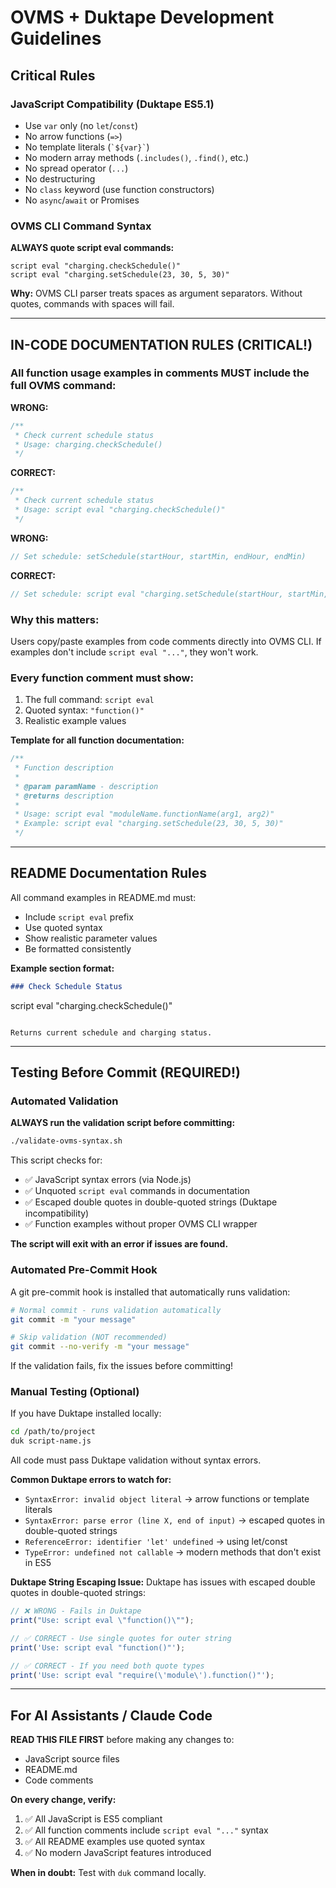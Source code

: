 # OVMS + Duktape Development Guidelines

## Critical Rules

### JavaScript Compatibility (Duktape ES5.1)
- Use `var` only (no `let`/`const`)
- No arrow functions (`=>`)
- No template literals (`` `${var}` ``)
- No modern array methods (`.includes()`, `.find()`, etc.)
- No spread operator (`...`)
- No destructuring
- No `class` keyword (use function constructors)
- No `async`/`await` or Promises

### OVMS CLI Command Syntax
**ALWAYS quote script eval commands:**
```
script eval "charging.checkSchedule()"
script eval "charging.setSchedule(23, 30, 5, 30)"
```

**Why:** OVMS CLI parser treats spaces as argument separators. Without quotes, commands with spaces will fail.

---

## IN-CODE DOCUMENTATION RULES (CRITICAL!)

### All function usage examples in comments MUST include the full OVMS command:

**WRONG:**
```javascript
/**
 * Check current schedule status
 * Usage: charging.checkSchedule()
 */
```

**CORRECT:**
```javascript
/**
 * Check current schedule status
 * Usage: script eval "charging.checkSchedule()"
 */
```

**WRONG:**
```javascript
// Set schedule: setSchedule(startHour, startMin, endHour, endMin)
```

**CORRECT:**
```javascript
// Set schedule: script eval "charging.setSchedule(startHour, startMin, endHour, endMin)"
```

### Why this matters:
Users copy/paste examples from code comments directly into OVMS CLI. If examples don't include `script eval "..."`, they won't work.

### Every function comment must show:
1. The full command: `script eval`
2. Quoted syntax: `"function()"`
3. Realistic example values

**Template for all function documentation:**
```javascript
/**
 * Function description
 *
 * @param paramName - description
 * @returns description
 *
 * Usage: script eval "moduleName.functionName(arg1, arg2)"
 * Example: script eval "charging.setSchedule(23, 30, 5, 30)"
 */
```

---

## README Documentation Rules

All command examples in README.md must:
- Include `script eval` prefix
- Use quoted syntax
- Show realistic parameter values
- Be formatted consistently

**Example section format:**
```markdown
### Check Schedule Status
```
script eval "charging.checkSchedule()"
```

Returns current schedule and charging status.
```

---

## Testing Before Commit (REQUIRED!)

### Automated Validation

**ALWAYS run the validation script before committing:**

```bash
./validate-ovms-syntax.sh
```

This script checks for:
- ✅ JavaScript syntax errors (via Node.js)
- ✅ Unquoted `script eval` commands in documentation
- ✅ Escaped double quotes in double-quoted strings (Duktape incompatibility)
- ✅ Function examples without proper OVMS CLI wrapper

**The script will exit with an error if issues are found.**

### Automated Pre-Commit Hook

A git pre-commit hook is installed that automatically runs validation:

```bash
# Normal commit - runs validation automatically
git commit -m "your message"

# Skip validation (NOT recommended)
git commit --no-verify -m "your message"
```

If the validation fails, fix the issues before committing!

### Manual Testing (Optional)

If you have Duktape installed locally:

```bash
cd /path/to/project
duk script-name.js
```

All code must pass Duktape validation without syntax errors.

**Common Duktape errors to watch for:**
- `SyntaxError: invalid object literal` → arrow functions or template literals
- `SyntaxError: parse error (line X, end of input)` → escaped quotes in double-quoted strings
- `ReferenceError: identifier 'let' undefined` → using let/const
- `TypeError: undefined not callable` → modern methods that don't exist in ES5

**Duktape String Escaping Issue:**
Duktape has issues with escaped double quotes in double-quoted strings:
```javascript
// ❌ WRONG - Fails in Duktape
print("Use: script eval \"function()\"");

// ✅ CORRECT - Use single quotes for outer string
print('Use: script eval "function()"');

// ✅ CORRECT - If you need both quote types
print('Use: script eval "require(\'module\').function()"');
```

---

## For AI Assistants / Claude Code

**READ THIS FILE FIRST** before making any changes to:
- JavaScript source files
- README.md
- Code comments

**On every change, verify:**
1. ✅ All JavaScript is ES5 compliant
2. ✅ All function comments include `script eval "..."` syntax
3. ✅ All README examples use quoted syntax
4. ✅ No modern JavaScript features introduced

**When in doubt:** Test with `duk` command locally.
